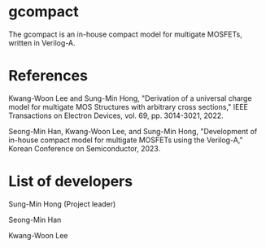 # gcompact

The gcompact is an in-house compact model for multigate MOSFETs, written in Verilog-A.

# References

Kwang-Woon Lee and Sung-Min Hong, "Derivation of a universal charge model for multigate MOS Structures with arbitrary cross sections," IEEE Transactions on Electron Devices, vol. 69, pp. 3014-3021, 2022. 

Seong-Min Han, Kwang-Woon Lee, and Sung-Min Hong, "Development of in-house compact model for multigate MOSFETs using the Verilog-A," Korean Conference on Semiconductor, 2023.

# List of developers

Sung-Min Hong (Project leader)

Seong-Min Han

Kwang-Woon Lee
